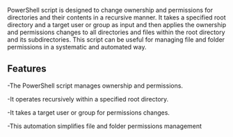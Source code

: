  PowerShell script is designed to change ownership and permissions for directories and their contents in a recursive manner. It takes a specified root directory and a target user or group as input and then applies the ownership and permissions changes to all directories 
 and files within the root directory and its subdirectories. This script can be useful for managing file and folder permissions in a systematic and automated way.

## Features

-The PowerShell script manages ownership and permissions.

-It operates recursively within a specified root directory.

-It takes a target user or group for permissions changes.

-This automation simplifies file and folder permissions management
